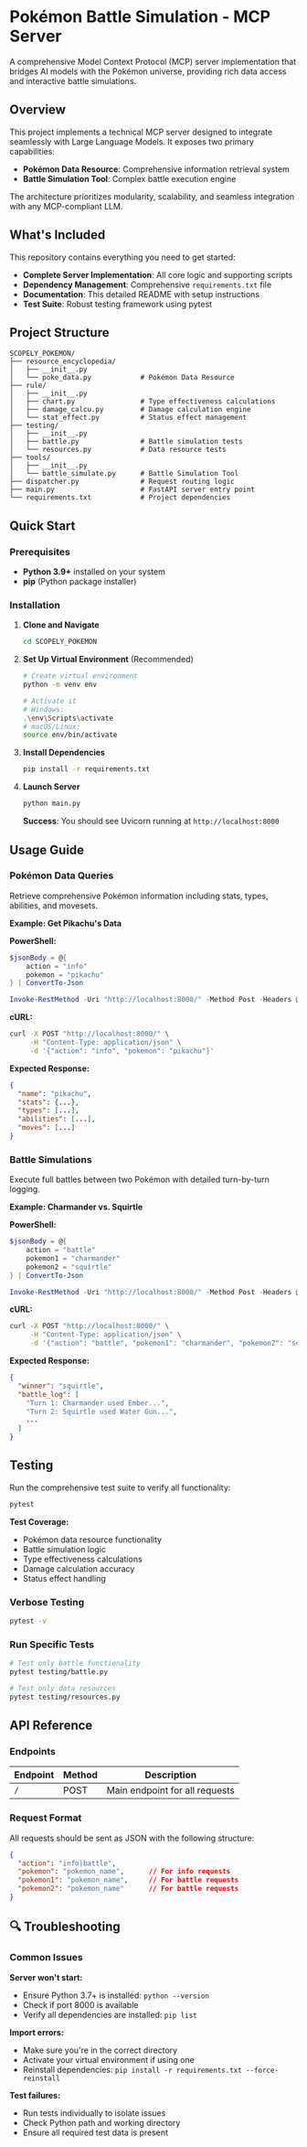 # Pokémon Battle Simulation - MCP Server

A comprehensive Model Context Protocol (MCP) server implementation that bridges AI models with the Pokémon universe, providing rich data access and interactive battle simulations.

## Overview

This project implements a technical MCP server designed to integrate seamlessly with Large Language Models. It exposes two primary capabilities:

- **Pokémon Data Resource**: Comprehensive information retrieval system
- **Battle Simulation Tool**: Complex battle execution engine

The architecture prioritizes modularity, scalability, and seamless integration with any MCP-compliant LLM.

## What's Included

This repository contains everything you need to get started:

- **Complete Server Implementation**: All core logic and supporting scripts
- **Dependency Management**: Comprehensive `requirements.txt` file
- **Documentation**: This detailed README with setup instructions
- **Test Suite**: Robust testing framework using pytest

## Project Structure

```
SCOPELY_POKEMON/
├── resource_encyclopedia/
│   ├── __init__.py
│   └── poke_data.py            # Pokémon Data Resource
├── rule/
│   ├── __init__.py
│   ├── chart.py                # Type effectiveness calculations
│   ├── damage_calcu.py         # Damage calculation engine
│   └── stat_effect.py          # Status effect management
├── testing/
│   ├── __init__.py
│   ├── battle.py               # Battle simulation tests
│   └── resources.py            # Data resource tests
├── tools/
│   ├── __init__.py
│   └── battle_simulate.py      # Battle Simulation Tool
├── dispatcher.py               # Request routing logic
├── main.py                     # FastAPI server entry point
└── requirements.txt            # Project dependencies
```

## Quick Start

### Prerequisites

- **Python 3.9+** installed on your system
- **pip** (Python package installer)

### Installation

1. **Clone and Navigate**
   ```bash
   cd SCOPELY_POKEMON
   ```

2. **Set Up Virtual Environment** (Recommended)
   ```bash
   # Create virtual environment
   python -m venv env
   
   # Activate it
   # Windows:
   .\env\Scripts\activate
   # macOS/Linux:
   source env/bin/activate
   ```

3. **Install Dependencies**
   ```bash
   pip install -r requirements.txt
   ```

4. **Launch Server**
   ```bash
   python main.py
   ```

   **Success**: You should see Uvicorn running at `http://localhost:8000`

## Usage Guide

### Pokémon Data Queries

Retrieve comprehensive Pokémon information including stats, types, abilities, and movesets.

**Example: Get Pikachu's Data**

**PowerShell:**
```powershell
$jsonBody = @{
    action = "info"
    pokemon = "pikachu"
} | ConvertTo-Json

Invoke-RestMethod -Uri "http://localhost:8000/" -Method Post -Headers @{"Content-Type" = "application/json"} -Body $jsonBody
```

**cURL:**
```bash
curl -X POST "http://localhost:8000/" \
     -H "Content-Type: application/json" \
     -d '{"action": "info", "pokemon": "pikachu"}'
```

**Expected Response:**
```json
{
  "name": "pikachu",
  "stats": {...},
  "types": [...],
  "abilities": [...],
  "moves": [...]
}
```

### Battle Simulations

Execute full battles between two Pokémon with detailed turn-by-turn logging.

**Example: Charmander vs. Squirtle**

**PowerShell:**
```powershell
$jsonBody = @{
    action = "battle"
    pokemon1 = "charmander"
    pokemon2 = "squirtle"
} | ConvertTo-Json

Invoke-RestMethod -Uri "http://localhost:8000/" -Method Post -Headers @{"Content-Type" = "application/json"} -Body $jsonBody
```

**cURL:**
```bash
curl -X POST "http://localhost:8000/" \
     -H "Content-Type: application/json" \
     -d '{"action": "battle", "pokemon1": "charmander", "pokemon2": "squirtle"}'
```

**Expected Response:**
```json
{
  "winner": "squirtle",
  "battle_log": [
    "Turn 1: Charmander used Ember...",
    "Turn 2: Squirtle used Water Gun...",
    ...
  ]
}
```

## Testing

Run the comprehensive test suite to verify all functionality:

```bash
pytest
```

**Test Coverage:**
- Pokémon data resource functionality
- Battle simulation logic
- Type effectiveness calculations
- Damage calculation accuracy
- Status effect handling

### Verbose Testing
```bash
pytest -v
```

### Run Specific Tests
```bash
# Test only battle functionality
pytest testing/battle.py

# Test only data resources
pytest testing/resources.py
```

## API Reference

### Endpoints

| Endpoint | Method | Description |
|----------|--------|-------------|
| `/` | POST | Main endpoint for all requests |

### Request Format

All requests should be sent as JSON with the following structure:

```json
{
  "action": "info|battle",
  "pokemon": "pokemon_name",      // For info requests
  "pokemon1": "pokemon_name",     // For battle requests
  "pokemon2": "pokemon_name"      // For battle requests
}
```

## 🔍 Troubleshooting

### Common Issues

**Server won't start:**
- Ensure Python 3.7+ is installed: `python --version`
- Check if port 8000 is available
- Verify all dependencies are installed: `pip list`

**Import errors:**
- Make sure you're in the correct directory
- Activate your virtual environment if using one
- Reinstall dependencies: `pip install -r requirements.txt --force-reinstall`

**Test failures:**
- Run tests individually to isolate issues
- Check Python path and working directory
- Ensure all required test data is present

